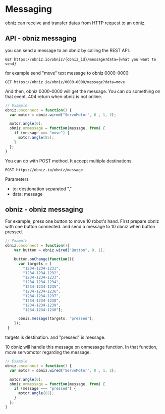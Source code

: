 # Messaging
obniz can receive and transfer datas from HTTP request to an obniz.



## API - obniz messaging
you can send a message to an obniz by calling the REST API.

```
GET https://obniz.io/obniz/{obniz_id}/message?data={what you want to send}
```

for example send "move" text message to obniz 0000-0000
```
GET https://obniz.io/obniz/0000-0000/message?data=move
```

And then, obniz 0000-0000 will get the message.
You can do something on that event.
404 return when obniz is not online.

```Javascript
// Example
obniz.onconnect = function() {
  var motor = obniz.wired("ServoMotor", 0 , 1, 2);

  motor.angle(0);
  obniz.onmessage = function(message, from) {
    if (message === "move") {
      motor.angle(85);
    }
  };
}
```

You can do with POST method. It accept multiple destinations.
```
POST https://obniz.io/obniz/message
```
Parameters

- to:  destionation separated "," 
- data: message

## obniz - obniz messaging
For example, press one button to move 10 robot's hand.
First prepare obniz with one button connected. and send a message to 10 obniz when button pressed.
```Javascript
// Example
obniz.onconnect = function(){
    var button = obniz.wired("Button", 0, 1);

    button.onChange(function(){
      var targets = [
        "1234-1234-1231",
        "1234-1234-1232",
        "1234-1234-1233",
        "1234-1234-1234",
        "1234-1234-1235",
        "1234-1234-1236",
        "1234-1234-1237",
        "1234-1234-1238",
        "1234-1234-1239",
        "1234-1234-1230"];

      obniz.message(targets, "pressed");
    });
 }
```
targets is destination. and "pressed" is message.

10 obniz will handle this message on onmessage function. In that function, move servomotor regarding the message.
```Javascript
// Example
obniz.onconnect = function() {
  var motor = obniz.wired("ServoMotor", 0 , 1, 2);

  motor.angle(0);
  obniz.onmessage = function(message, from) {
    if (message === "pressed") {
      motor.angle(85);
    }
  };
}
```